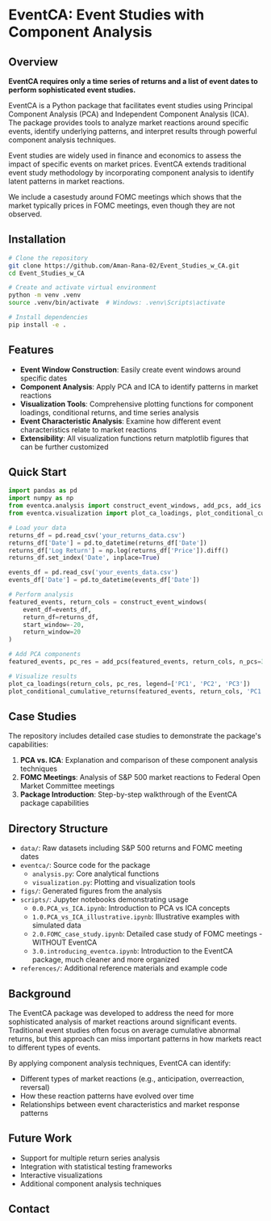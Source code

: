 # EventCA: Event Studies with Component Analysis

## Overview

**EventCA requires only a time series of returns and a list of event dates to perform sophisticated event studies.**

EventCA is a Python package that facilitates event studies using Principal Component Analysis (PCA) and Independent Component Analysis (ICA). The package provides tools to analyze market reactions around specific events, identify underlying patterns, and interpret results through powerful component analysis techniques.

Event studies are widely used in finance and economics to assess the impact of specific events on market prices. EventCA extends traditional event study methodology by incorporating component analysis to identify latent patterns in market reactions.

We include a casestudy around FOMC meetings which shows that the market typically prices in FOMC meetings, even though they are not observed. 


## Installation

```bash
# Clone the repository
git clone https://github.com/Aman-Rana-02/Event_Studies_w_CA.git
cd Event_Studies_w_CA

# Create and activate virtual environment
python -m venv .venv
source .venv/bin/activate  # Windows: .venv\Scripts\activate

# Install dependencies
pip install -e .
```

## Features

- **Event Window Construction**: Easily create event windows around specific dates
- **Component Analysis**: Apply PCA and ICA to identify patterns in market reactions
- **Visualization Tools**: Comprehensive plotting functions for component loadings, conditional returns, and time series analysis
- **Event Characteristic Analysis**: Examine how different event characteristics relate to market reactions
- **Extensibility**: All visualization functions return matplotlib figures that can be further customized

## Quick Start

```python
import pandas as pd
import numpy as np
from eventca.analysis import construct_event_windows, add_pcs, add_ics
from eventca.visualization import plot_ca_loadings, plot_conditional_cumulative_returns

# Load your data
returns_df = pd.read_csv('your_returns_data.csv')
returns_df['Date'] = pd.to_datetime(returns_df['Date'])
returns_df['Log Return'] = np.log(returns_df['Price']).diff()
returns_df.set_index('Date', inplace=True)

events_df = pd.read_csv('your_events_data.csv')
events_df['Date'] = pd.to_datetime(events_df['Date'])

# Perform analysis
featured_events, return_cols = construct_event_windows(
    event_df=events_df, 
    return_df=returns_df,
    start_window=-20,
    return_window=20
)

# Add PCA components
featured_events, pc_res = add_pcs(featured_events, return_cols, n_pcs=3)

# Visualize results
plot_ca_loadings(return_cols, pc_res, legend=['PC1', 'PC2', 'PC3'])
plot_conditional_cumulative_returns(featured_events, return_cols, 'PC1')
```

## Case Studies

The repository includes detailed case studies to demonstrate the package's capabilities:

1. **PCA vs. ICA**: Explanation and comparison of these component analysis techniques
2. **FOMC Meetings**: Analysis of S&P 500 market reactions to Federal Open Market Committee meetings
3. **Package Introduction**: Step-by-step walkthrough of the EventCA package capabilities

## Directory Structure

- `data/`: Raw datasets including S&P 500 returns and FOMC meeting dates
- `eventca/`: Source code for the package
  - `analysis.py`: Core analytical functions
  - `visualization.py`: Plotting and visualization tools
- `figs/`: Generated figures from the analysis
- `scripts/`: Jupyter notebooks demonstrating usage
  - `0.0.PCA_vs_ICA.ipynb`: Introduction to PCA vs ICA concepts
  - `1.0.PCA_vs_ICA_illustrative.ipynb`: Illustrative examples with simulated data
  - `2.0.FOMC_case_study.ipynb`: Detailed case study of FOMC meetings - WITHOUT EventCA
  - `3.0.introducing_eventca.ipynb`: Introduction to the EventCA package, much cleaner and more organized
- `references/`: Additional reference materials and example code

## Background

The EventCA package was developed to address the need for more sophisticated analysis of market reactions around significant events. Traditional event studies often focus on average cumulative abnormal returns, but this approach can miss important patterns in how markets react to different types of events.

By applying component analysis techniques, EventCA can identify:
- Different types of market reactions (e.g., anticipation, overreaction, reversal)
- How these reaction patterns have evolved over time
- Relationships between event characteristics and market response patterns

## Future Work

- Support for multiple return series analysis
- Integration with statistical testing frameworks
- Interactive visualizations
- Additional component analysis techniques

## Contact

